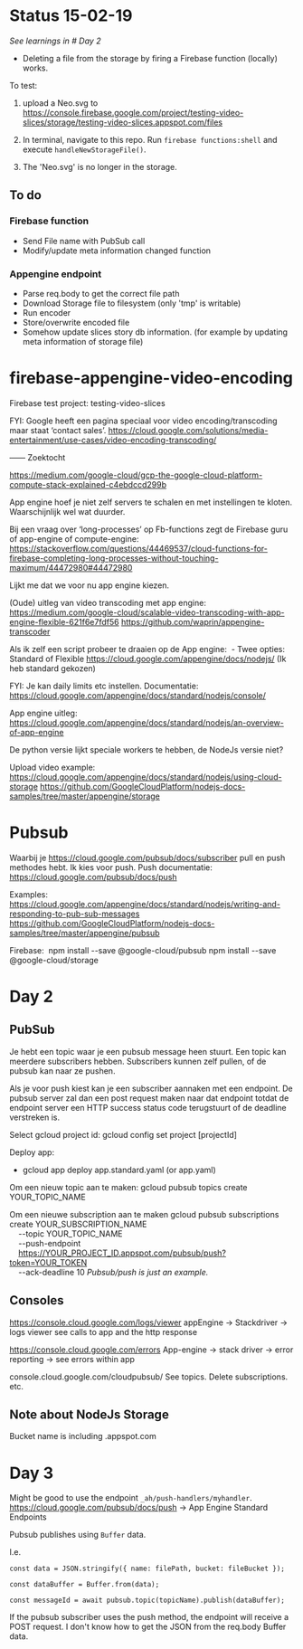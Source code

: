 # Status 15-02-19
*See learnings in # Day 2*

- Deleting a file from the storage by firing a Firebase function (locally) works. 

To test:
1. upload a Neo.svg to https://console.firebase.google.com/project/testing-video-slices/storage/testing-video-slices.appspot.com/files

2. In terminal, navigate to this repo. Run `firebase functions:shell` and execute `handleNewStorageFile()`.

3. The 'Neo.svg' is no longer in the storage.

## To do

### Firebase function
- Send File name with PubSub call
- Modify/update meta information changed function

### Appengine endpoint
- Parse req.body to get the correct file path
- Download Storage file to filesystem (only 'tmp' is writable)
- Run encoder
- Store/overwrite encoded file 
- Somehow update slices story db information. (for example by updating meta information of storage file)


# firebase-appengine-video-encoding
Firebase test project: 
testing-video-slices

FYI: Google heeft een pagina speciaal voor video encoding/transcoding maar staat ‘contact sales’.
https://cloud.google.com/solutions/media-entertainment/use-cases/video-encoding-transcoding/

—— Zoektocht

https://medium.com/google-cloud/gcp-the-google-cloud-platform-compute-stack-explained-c4ebdccd299b

App engine hoef je niet zelf servers te schalen en met instellingen te kloten. Waarschijnlijk wel wat duurder.

Bij een vraag over ‘long-processes’ op Fb-functions zegt de Firebase guru of app-engine of compute-engine: 
https://stackoverflow.com/questions/44469537/cloud-functions-for-firebase-completing-long-processes-without-touching-maximum/44472980#44472980

Lijkt me dat we voor nu app engine kiezen.

(Oude) uitleg van video transcoding met app engine:
https://medium.com/google-cloud/scalable-video-transcoding-with-app-engine-flexible-621f6e7fdf56
https://github.com/waprin/appengine-transcoder

Als ik zelf een script probeer te draaien op de App engine:  - Twee opties: Standard of Flexible https://cloud.google.com/appengine/docs/nodejs/
(Ik heb standard gekozen)

FYI: Je kan daily limits etc instellen. Documentatie: https://cloud.google.com/appengine/docs/standard/nodejs/console/

App engine uitleg:
https://cloud.google.com/appengine/docs/standard/nodejs/an-overview-of-app-engine

De python versie lijkt speciale workers te hebben, de NodeJs versie niet?

Upload video example: https://cloud.google.com/appengine/docs/standard/nodejs/using-cloud-storage
https://github.com/GoogleCloudPlatform/nodejs-docs-samples/tree/master/appengine/storage

# Pubsub

Waarbij je https://cloud.google.com/pubsub/docs/subscriber pull en push methodes hebt. Ik kies voor push.
Push documentatie: https://cloud.google.com/pubsub/docs/push

Examples: https://cloud.google.com/appengine/docs/standard/nodejs/writing-and-responding-to-pub-sub-messages
https://github.com/GoogleCloudPlatform/nodejs-docs-samples/tree/master/appengine/pubsub

Firebase: 
npm install --save @google-cloud/pubsub
npm install --save @google-cloud/storage


# Day 2

## PubSub
Je hebt een topic waar je een pubsub message heen stuurt.
Een topic kan meerdere subscribers hebben. Subscribers kunnen zelf pullen, of de pubsub kan naar ze pushen. 

Als je voor push kiest kan je een subscriber aannaken met een endpoint. De pubsub server zal dan een post request maken naar dat endpoint totdat de endpoint server een HTTP success status code terugstuurt of de deadline verstreken is. 

Select gcloud project id: gcloud config set project [projectId]

Deploy app:
- gcloud app deploy app.standard.yaml (or app.yaml)

Om een nieuw topic aan te maken:
gcloud pubsub topics create YOUR_TOPIC_NAME

Om een nieuwe subscription aan te maken
gcloud pubsub subscriptions create YOUR_SUBSCRIPTION_NAME \
    --topic YOUR_TOPIC_NAME \
    --push-endpoint \
    https://YOUR_PROJECT_ID.appspot.com/pubsub/push?token=YOUR_TOKEN \
    --ack-deadline 10
*Pubsub/push is just an example.*

## Consoles

https://console.cloud.google.com/logs/viewer
appEngine -> Stackdriver -> logs viewer see calls to app and the http response

https://console.cloud.google.com/errors
App-engine -> stack driver -> error reporting -> see errors within app

console.cloud.google.com/cloudpubsub/
See topics. Delete subscriptions. etc.

## Note about NodeJs Storage

Bucket name is including .appspot.com

# Day 3

Might be good to use the endpoint `_ah/push-handlers/myhandler`.
https://cloud.google.com/pubsub/docs/push ->  App Engine Standard Endpoints

Pubsub publishes using `Buffer` data. 

I.e. 
```
const data = JSON.stringify({ name: filePath, bucket: fileBucket });

const dataBuffer = Buffer.from(data);

const messageId = await pubsub.topic(topicName).publish(dataBuffer);
```

If the pubsub subscriber uses the push method, the endpoint will receive a POST request.
I don't know how to get the JSON from the req.body Buffer data.

